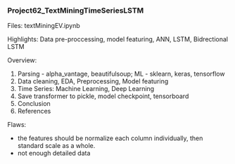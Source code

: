 ### Project62_TextMiningTimeSeriesLSTM

Files: textMiningEV.ipynb

Highlights: Data pre-proccessing, model featuring, ANN, LSTM, Bidrectional LSTM<br>

Overview:<br>
1. Parsing - alpha_vantage, beautifulsoup; ML - sklearn, keras, tensorflow
2. Data cleaning, EDA, Preprocessing, Model featuring <br>
3. Time Series: Machine Learning, Deep Learning<br>
4. Save transformer to pickle, model checkpoint, tensorboard
5. Conclusion<br>
6. References<br>

Flaws: <br>
- the features should be normalize each column individually, then standard scale as a whole.
- not enough detailed data
